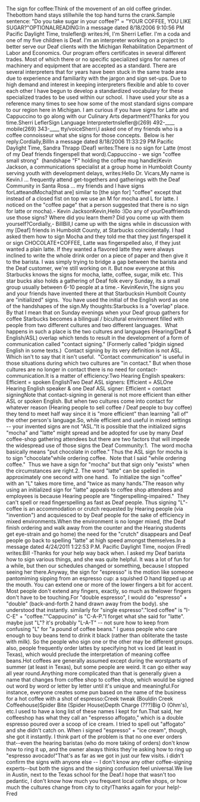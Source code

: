 The sign for coffee:Think of the movement of an old coffee 
grinder. Thebottom hand stays stillwhile 
the top hand turns the crank.Sample sentence: "Do you take sugar in your coffee?" = "YOUR COFFEE, YOU LIKE 
SUGAR?"OPTIONALREADING:In a message dated 8/18/2006 9:10:56 PM Pacific Daylight Time, tnslefler@ 
		writes:Hi, I'm Sherri Lefler. I'm a coda and one of my five children is Deaf. 
		I'm
		an interpreter working on a project to better serve our Deaf clients 
		with
		the Michigan Rehabilitation Department of Labor and Economics. Our 
		program
		offers certificates in several different trades. Most of which there or 
		no
		specific specialized signs for names of machinery and equipment that are
		accepted as a standard. There are several interpreters that for years 
		have
		been stuck in the same trade area due to experience and familiarity with 
		the
		jargon and sign set-ups. Due to high demand and interest in keeping
		interpreters flexible and able to cover each other I have begun to 
		develop a
		standardized vocabulary for these specialized trades to be used within 
		our
		school.  I have used your site as a reference many times to see how some 
		of
		the most standard signs compare to our region here in Michigan. I am 
		curious
		if you have signs for Latte and Cappuccino to go along with our Culinary
		Arts department?Thanks for you time.Sherri LeflerSign Language Interpretertnslefler@(269) 492-____ mobile(269) 343-____ tty/voiceSherri,I asked one of my friends who is a coffee connoisseur what she signs for 
	those concepts.  Below is her reply.Cordially,BillIn a message dated 8/18/2006 11:33:29 PM Pacific Daylight Time, 
			Sandra Thrapp (Deaf) writes:There is no sign for Latte (most of my Deaf friends fingerspell that
			word).Cappuccino - we sign "coffee small strong"  (handshape "F" holding 
			the
			coffee mug handle)Kevin Jackson, a communications specialist at a group 
home in Humboldt County serving youth with development delays, writes:Hello Dr. Vicars,My name is Kevin.I ... frequently attend get-togethers and gatherings with the Deaf Community in 
Santa Rosa ... my friends and I have signs forLatteandMocha[that are] 
similar to [the sign for] "coffee" except that instead of a closed fist on top 
we use an M for mocha and L for latte. I noticed on the "coffee page" that a 
person suggested that there is no sign for latte or mocha).- Kevin JacksonKevin,Hello :)Do any of yourDeaffriends use 
those signs? Where did you learn them? Did you come up with them yourself?Cordially,- BillBill,I came up with the signs while in discussion with my [Deaf] friends in Humboldt 
County, at Starbucks coincidentally. I had asked them how to sign Mocha and they 
told me that they just fingerspell it or sign CHOCOLATE+COFFEE, Latte was 
fingerspelled also, if they just wanted a plain latte. If they wanted a flavored 
latte they were always inclined to write the whole drink order on a piece of 
paper and then give it to the barista. I was simply trying to bridge a gap 
between the barista and the Deaf customer, we're still working on it. But now 
everyone at this Starbucks knows the signs for mocha, latte, coffee, sugar, milk 
etc. This star bucks also holds a gathering of Deaf folk every Sunday, its a 
small group usually between 6-10 people at a time.- KevinKevin,The signs you and your friends 
have invented there at that Starbucksin Humbolt County are "initialized" signs.  You have used 
the initial of the English word as one of the handshapes of the sign.My thoughts:Starbucks is a "overlap" place. By that I mean 
that on Sunday evenings when your Deaf group gathers for coffee Starbucks 
becomes a bilingual / bicultural environment filled with people from two 
different cultures and two different languages.  What happens in such a 
place is the two cultures and languages (Hearing/Deaf & English/ASL) overlap 
which tends to result in the development of a form of communication called 
"contact signing." (Formerly called "pidgin signed English in some texts.)  
Contact signing by its very definition is not ASL. Which isn't to say that it 
isn't useful.  "Contact communication" is useful in those situations during 
which two cultures are "in contact." But when those cultures are no longer in 
contact there is no need for contact-communication.It is a matter of efficiency:Two Hearing English speakers: Efficient = spoken EnglishTwo Deaf ASL signers: Efficient = ASLOne Hearing English speaker & one Deaf ASL signer: Efficient = contact signingNote that contact-signing in general is not more efficient than either ASL or 
spoken English. But when two cultures come into contact for whatever reason 
(Hearing people to sell coffee / Deaf people to buy coffee) they tend to meet 
half way since it is "more efficient" than learning "all of" the other person's 
language.So, while efficient and useful in mixed settings -- your invented signs are not 
"ASL."It is possible that the initialized signs "mocha" and "latte" might spread and 
be adopted for use by many Deaf coffee-shop gathering attendees but there are 
two factors that will impede the widespread use of those signs the Deaf 
Community:1.  The word mocha basically means "put chocolate in coffee." Thus the ASL 
sign for mocha is to sign "chocolate"while ordering coffee.  Note 
that I said "while ordering coffee."  Thus we have a sign for "mocha" but 
that sign only "exists" when the circumstances are right.2. The word "latte" can be spelled in approximately one second with one hand.  
To initialize the sign "coffee" with an "L" takes more time, and "twice as many 
hands."The reason why using an initialized sign for "latte" appeals to coffee shop 
attendees and employees is because Hearing people are "fingerspelling-impaired."  
They can't spell or read fingerspelling as fast as Deaf people. Thus signing 
"L"-coffee is an accommodation or crutch requested by Hearing people (via 
"invention") and acquiesced to by Deaf people for the sake of efficiency in 
mixed environments.When the environment is no 
longer mixed, (the Deaf finish ordering and walk away from the counter and the 
Hearing students get eye-strain and go home) the need for the "crutch" 
disappears and Deaf people go back to spelling "latte" at high speed amongst 
themselves.In a message dated 4/24/2011 1:22:53 P.M. Pacific Daylight Time, noojon 
	(Fred) writes:Bill -Thanks for your help way back when. I asked my Deaf barista how to sign 
	various things, and she was quite helpful. It was a lot of fun for a while, 
	but then our schedules changed or something, because I stopped seeing her 
	there.Anyway, the sign for "espresso" is the motion like someone pantomiming 
	sipping from an espresso cup: a squished O hand tipped up at the mouth. You 
	can extend one or more of the lower fingers a bit for accent. Most people 
	don't extend any fingers, exactly, so much as thelower fingers don't have to be touching.For "double espresso", I would do "espresso" + "double" (back-and-forth 2 
	hand drawn away from the body). she understood that instantly. similarly for 
	"single espresso"."Iced coffee" is "I-C-E" + "coffee.""Cappucino" is "C-A-P."I forget what she said for "latte". maybe just "L"? it's probably "L-A-T" -- 
	not sure how to keep from confusing "L" for "a pound of coffee beans." I 
	guess people who care enough to buy beans tend to drink it black (rather 
	than obliterate the taste with milk). So the people who sign one or the 
	other may be different groups. also, people frequently order lattes by 
	specifying hot vs iced (at least in Texas), which would preclude the 
	interpretation of meaning coffee beans.Hot coffees are generally assumed except during the worstparts of summer (at least in Texas), but some people are weird. It can go 
	either way all year round.Anything more complicated than that is generally given a name that changes 
	from coffee shop to coffee shop, which would be signed out word by word or 
	letter by letter until it's unique and meaningful.For instance, everyone creates some pun based on the name of the business 
	for a hot coffee with a shot of espresso:Creek tweak (Bouldin Creek Coffeehouse)Spider Bite (Spider House)Depth Charge (???)Big O (Ohm's), etc.I used to have a long list of these names I kept for fun.That said, her coffeeshop has what they call an "espresso affogato," which 
	is a double espresso poured over a scoop of ice cream. I tried to spell out 
	"affogato" and she didn't catch on. When i signed "espresso" + "ice cream", 
	though, she got it instantly. I think part of the problem is that no one 
	ever orders that--even the hearing baristas (who do more taking of orders) 
	don't know how to ring it up, and the owner always thinks they're asking how 
	to ring up "espresso avocado!"That's as far as we got in just our few visits. i didn't confirm the signs 
	with anyone else -- I don't know any other coffee-signing experts--but both 
	the signs and the signing confusion feel universal.We live in Austin, next to the Texas school for the Deaf.I hope that wasn't too pedantic, I don't know how much you frequent local 
	coffee shops, or how much the cultures change from city to city!Thanks again for your help!- Fred